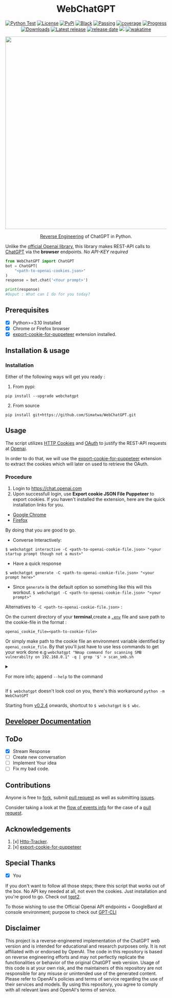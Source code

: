 <h1 align="center"> WebChatGPT </h1>

<p align="center">
<a href="https://github.com/Simatwa/WebChatGPT/actions/workflows/python-test.yml"><img src="https://github.com/Simatwa/WebChatGPT/actions/workflows/python-test.yml/badge.svg" alt="Python Test"/></a>
<a href="LICENSE"><img alt="License" src="https://img.shields.io/static/v1?logo=GPL&color=Blue&message=GNUv3&label=License"/></a>
<a href="https://pypi.org/project/webchatgpt"><img alt="PyPi" src="https://img.shields.io/static/v1?logo=pypi&label=Pypi&message=v0.2.4&color=green"/></a>
<a href="https://github.com/psf/black"><img alt="Black" src="https://img.shields.io/static/v1?logo=Black&label=Code-style&message=Black"/></a>
<a href="#"><img alt="Passing" src="https://img.shields.io/static/v1?logo=Docs&label=Docs&message=Passing&color=green"/></a>
<a href="#"><img alt="coverage" src="https://img.shields.io/static/v1?logo=Coverage&label=Coverage&message=90%&color=yellowgreen"/></a>
<a href="#" alt="progress"><img alt="Progress" src="https://img.shields.io/static/v1?logo=Progress&label=Progress&message=95%&color=green"/></a>
<a href="https://pepy.tech/project/webchatgpt"><img src="https://static.pepy.tech/personalized-badge/webchatgpt?period=total&units=international_system&left_color=grey&right_color=green&left_text=Downloads" alt="Downloads"></a>
<!--<a href="https://github.com/Simatwa/WebChatGPT/releases"><img src="https://img.shields.io/github/downloads/Simatwa/WebChatGPT/total?label=Downloads&color=success" alt="Downloads"></img></a> -->
<a href="https://github.com/Simatwa/WebChatGPT/releases"><img src="https://img.shields.io/github/v/release/Simatwa/WebChatGPT?color=success&label=Release&logo=github" alt="Latest release"></img></a>
<a href="https://github.com/Simatwa/WebChatGPT/releases"><img src="https://img.shields.io/github/release-date/Simatwa/WebChatGPT?label=Release date&logo=github" alt="release date"></img></a>
<a href="https://hits.seeyoufarm.com"><img src="https://hits.seeyoufarm.com/api/count/incr/badge.svg?url=https%3A%2F%2Fgithub.com/Simatwa/WebChatGPT"/></a>
<a href="https://wakatime.com/badge/github/Simatwa/WebChatGPT"><img src="https://wakatime.com/badge/github/Simatwa/WebChatGPT.svg" alt="wakatime"></a>
</p>

<p align="center">
<img width="600" height="auto" src="https://github.com/Simatwa/WebChatGPT/blob/main/assets/demo.gif?raw=true"/>
</p>

<p align="center">
<a href="https://en.wikipedia.org/wiki/Reverse_engineering">Reverse Engineering</a> of ChatGPT in Python.
</p> 

Unlike the [official Openai library](https://github.com/openai/openai-python), this library makes REST-API calls to [ChatGPT](https://chat.openai.com) via the **browser** endpoints. *No API-KEY required*


```python
from WebChatGPT import ChatGPT
bot = ChatGPT(
    "<path-to-openai-cookies.json>"
)
response = bot.chat('<Your prompt>')

print(response)
#Ouput : What can I do for you today?
```

## Prerequisites

- [x] Python>=3.10 Installed
- [x] Chrome or Firefox browser
- [x] [export-cookie-for-puppeteer](https://github.com/ktty1220/export-cookie-for-puppeteer) extension installed.

## Installation & usage

### Installation

Either of the following ways will get you ready :

1. From pypi:
  
  ```
  pip install --upgrade webchatgpt
  ```

2. From source

```
pip install git+https://github.com/Simatwa/WebChatGPT.git
```

## Usage

The script utilizes [HTTP Cookies](https://en.wikipedia.org/wiki/HTTP_cookie) and [OAuth](https://en.wikipedia.org/wiki/OAuth) to justify the REST-API requests at [Openai](https://openai.com). 

In order to do that, we will use the [export-cookie-for-puppeteer](https://github.com/ktty1220/export-cookie-for-puppeteer) extension to extract the cookies which will later on used to retrieve the OAuth.

### Procedure

1. Login to https://chat.openai.com
2. Upon successfull login, use **Export cookie JSON File Puppeteer** to export cookies. If you haven't installed the extension, here are  the quick installation links for you. 
 - [Google Chrome](https://chrome.google.com/webstore/detail/nmckokihipjgplolmcmjakknndddifde)
- [Firefox](https://addons.mozilla.org/ja/firefox/addon/%E3%82%AF%E3%83%83%E3%82%AD%E3%83%BCjson%E3%83%95%E3%82%A1%E3%82%A4%E3%83%AB%E5%87%BA%E5%8A%9B-for-puppeteer/)

By doing that you are good to go.


- Converse Interactively:

```
$ webchatgpt interactive -C <path-to-openai-cookie-file.json> "<your startup prompt though not a must>"
```

- Have a quick response

```
$ webchatgpt generate -C <path-to-openai-cookie-file.json> "<your prompt here>"
```

- Since `generate` is the default option so something like this will this workout. `$ webchatgpt -C <path-to-openai-cookie-file.json> "<your prompt>"`

Alternatives to `-C <path-to-openai-cookie-file.json>` :

On the current directory of your **terminal**,create a [`.env`](https://github.com/Simatwa/WebChatGPT/blob/main/env) file and save path to the cookie-file in the format :

```
openai_cookie_file=<path-to-cookie-file>
```

Or simply make path to the cookie file an environment variable identified by `openai_cookie_file`. By that you'll just have to use less commands to get your work done e.g `webchatgpt "Nmap command for scanning SMB vulnerabilty on 192.168.0.1" -q | grep '$' > scan_smb.sh`

<details>

<summary>

For more info; append `--help` to the command

</summary>

<details>

<summary>

`$ webchatgpt --help`

</summary>


```
Usage: webchatgpt [OPTIONS] COMMAND [ARGS]...

  Reverse Engineered ChatGPT Web-version

Options:
  --help  Show this message and exit.

Commands:
  generate     Generate a quick response with ChatGPT
  interactive  Chat with ChatGPT interactively
```

</details>


<details>

<summary>

` $ webchatgpt generate --help`

</summary>


```
Usage: webchatgpt generate [OPTIONS]

  Generate a quick response with ChatGPT

Options:
  -C, --cookie-path PATH  Path to .json file containing cookies for
                          `chat.openai.com`
  -M, --model TEXT        ChatGPT's model to be used
  -I, --index INTEGER     Conversation index to resume from
  -P, --prompt TEXT       Start conversation with this messsage
  --help                  Show this message and exit.
```

</details>


<details>

<summary>

` $ webchatgpt interactive --help`

</summary>

```
Usage: webchatgpt interactive [OPTIONS]

  Chat with ChatGPT interactively

Options:
  -C, --cookie-path PATH          Path to .json file containing cookies for
                                  `chat.openai.com`
  -M, --model TEXT                ChatGPT's model to be used
  -I, --index INTEGER             Conversation index to resume from
  -P, --prompt TEXT               Start conversation with this messsage
  -B, --busy-bar-index INTEGER RANGE
                                  Busy bar index [0:/, 1:■█■■■]  [0<=x<=1]
  --help                          Show this message and exit.
```

</details>

Running `h` while in interactive prompt:

```
╒════╤════════════════════════╤═══════════════════════════════════════╕
│    │ Command                │ Action                                │
╞════╪════════════════════════╪═══════════════════════════════════════╡
│  0 │ h                      │ Show this help info                   │
├────┼────────────────────────┼───────────────────────────────────────┤
│  1 │ history                │ Show conversation history             │
├────┼────────────────────────┼───────────────────────────────────────┤
│  2 │ share                  │ Share conversation by link            │
├────┼────────────────────────┼───────────────────────────────────────┤
│  3 │ stop_share             │ Revoke shared conversation link       │
├────┼────────────────────────┼───────────────────────────────────────┤
│  4 │ rename                 │ Rename conversation title             │
├────┼────────────────────────┼───────────────────────────────────────┤
│  5 │ archive                │ Archive or unarchive a conversation   │
├────┼────────────────────────┼───────────────────────────────────────┤
│  6 │ shared_conversations   │ Show shared conversations             │
├────┼────────────────────────┼───────────────────────────────────────┤
│  7 │ previous_conversations │ Show previous conversations           │
├────┼────────────────────────┼───────────────────────────────────────┤
│  8 │ delete_conversation    │ Delete a particular conversation      │
├────┼────────────────────────┼───────────────────────────────────────┤
│  9 │ prompts                │ Generate random prompts               │
├────┼────────────────────────┼───────────────────────────────────────┤
│ 10 │ account_info           │ ChatGPT account info/setings          │
├────┼────────────────────────┼───────────────────────────────────────┤
│ 11 │ ask                    │ Show raw response from ChatGPT        │
├────┼────────────────────────┼───────────────────────────────────────┤
│ 12 │ auth                   │ Show current user auth info           │
├────┼────────────────────────┼───────────────────────────────────────┤
│ 13 │ migrate                │ Shift to another conversation         │
├────┼────────────────────────┼───────────────────────────────────────┤
│ 14 │ set_theme              │ Set theme for displaying codes        │
├────┼────────────────────────┼───────────────────────────────────────┤
│ 15 │ copy_this              │ Copy last response                    │
├────┼────────────────────────┼───────────────────────────────────────┤
│ 16 │ with_copied            │ Attach last copied text to the prompt │
├────┼────────────────────────┼───────────────────────────────────────┤
│ 17 │ clear                  │ Clear console                         │
├────┼────────────────────────┼───────────────────────────────────────┤
│ 18 │ ./<command>            │ Run system command                    │
├────┼────────────────────────┼───────────────────────────────────────┤
│ 19 │ <any other>            │ Interact with ChatGPT                 │
├────┼────────────────────────┼───────────────────────────────────────┤
│ 20 │ exit                   │ Quit Program                          │
╘════╧════════════════════════╧═══════════════════════════════════════╛
```

</details>

If `$ webchatgpt` doesn't look cool on you, there's this workaround `python -m WebChatGPT`

Starting from [v0.2.4](https://github.com/Simatwa/WebChatGPT/releases) onwards, shortcut to `$ webchatgpt` is `$ wbc`.

## [Developer Documentation](https://github.com/Simatwa/WebChatGPT/blob/main/docs/DEVELOPER.md)

## ToDo

- [x] Stream Response
- [ ] Create new conversation
- [ ] Implement Your idea
- [ ] Fix my bad code.

## Contributions

Anyone is free to [fork](https://github.com/Simatwa/WebChatGPT/fork), submit [pull request](https://github.com/Simatwa/WebChatGPT/pulls/new) as well as submitting [issues](https://github.com/Simatwa/WebChatGPT/issues/new).

Consider taking a look at the [flow of events info](https://github.com/Simatwa/WebChatGPT/blob/main/docs/operations_flow.md) for the case of a [pull request](https://github.com/Simatwa/WebChatGPT/pulls).

## Acknowledgements

1. [x] [Http-Tracker](https://github.com/venukbh/http-tracker).
2. [x] [export-cookie-for-puppeteer](https://github.com/ktty1220/export-cookie-for-puppeteer)

## Special Thanks

- [x] You

If you don't want to follow all those steps; there this script that works out of the box. No API key needed at all, not even the cookies. Just installation and you're good to go. Check out [tgpt2](https://github.com/Simatwa/tgpt2/).

To those wishing to use the Official Openai API endpoints + GoogleBard at console environment; purpose to check out [GPT-CLI](https://github.com/Simatwa/GPT-CLI)

## Disclaimer

This project is a reverse-engineered implementation of the ChatGPT web version and is intended for educational and research purposes only. It is not affiliated with or endorsed by OpenAI. The code in this repository is based on reverse engineering efforts and may not perfectly replicate the functionalities or behavior of the original ChatGPT web version. Usage of this code is at your own risk, and the maintainers of this repository are not responsible for any misuse or unintended use of the generated content. Please refer to OpenAI's policies and terms of service regarding the use of their services and models. By using this repository, you agree to comply with all relevant laws and OpenAI's terms of service.
